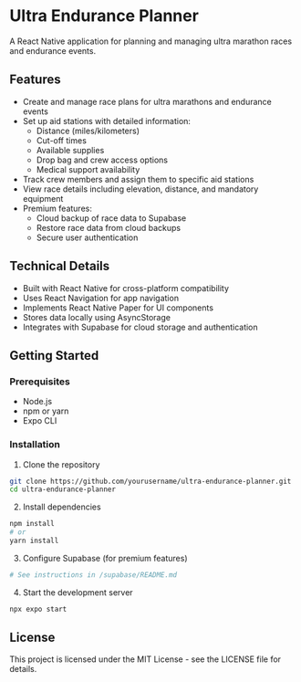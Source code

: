# Ultra Endurance Planner

A React Native application for planning and managing ultra marathon races and endurance events.

## Features

- Create and manage race plans for ultra marathons and endurance events
- Set up aid stations with detailed information:
  - Distance (miles/kilometers)
  - Cut-off times
  - Available supplies
  - Drop bag and crew access options
  - Medical support availability
- Track crew members and assign them to specific aid stations
- View race details including elevation, distance, and mandatory equipment
- Premium features:
  - Cloud backup of race data to Supabase
  - Restore race data from cloud backups
  - Secure user authentication

## Technical Details

- Built with React Native for cross-platform compatibility
- Uses React Navigation for app navigation
- Implements React Native Paper for UI components
- Stores data locally using AsyncStorage
- Integrates with Supabase for cloud storage and authentication

## Getting Started

### Prerequisites

- Node.js
- npm or yarn
- Expo CLI

### Installation

1. Clone the repository
```bash
git clone https://github.com/yourusername/ultra-endurance-planner.git
cd ultra-endurance-planner
```

2. Install dependencies
```bash
npm install
# or
yarn install
```

3. Configure Supabase (for premium features)
```bash
# See instructions in /supabase/README.md
```

4. Start the development server
```bash
npx expo start
```

## License

This project is licensed under the MIT License - see the LICENSE file for details.